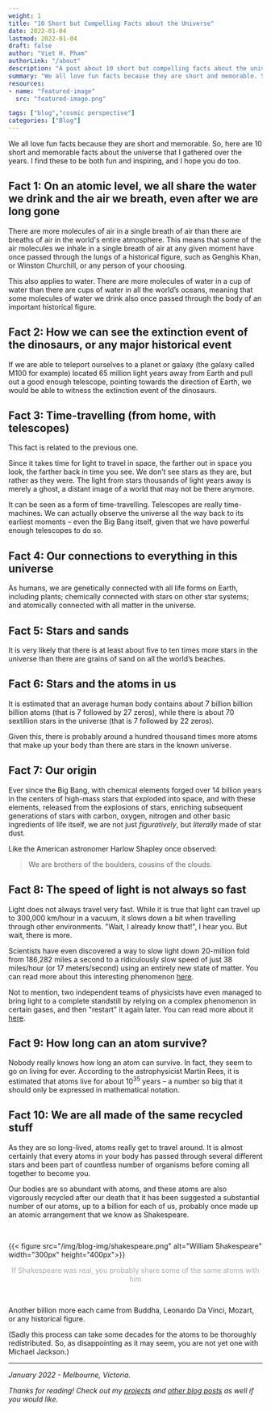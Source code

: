 ```yaml
---
weight: 1
title: "10 Short but Compelling Facts about the Universe"
date: 2022-01-04
lastmod: 2022-01-04
draft: false
author: "Viet H. Pham"
authorLink: "/about"
description: "A post about 10 short but compelling facts about the universe that I found to be fun and inspiring"
summary: "We all love fun facts because they are short and memorable. So here are 10 short and memorable facts about the universe that I gathered over the years. I find these to be both fun and inspiring, and I hope you do too."
resources:
- name: "featured-image"
  src: "featured-image.png"

tags: ["blog","cosmic perspective"]
categories: ["Blog"]
---
```


We all love fun facts because they are short and memorable. So, here are 10 short and memorable facts about the universe that I gathered over the years. I find these to be both fun and inspiring, and I hope you do too.

## Fact 1: On an atomic level, we all share the water we drink and the air we breath, even after we are long gone

There are more molecules of air in a single breath of air than there are breaths of air in the world's entire atmosphere. This means that some of the air molecules we inhale in a single breath of air at any given moment have once passed through the lungs of a historical figure, such as Genghis Khan, or Winston Churchill, or any person of your choosing.

This also applies to water. There are more molecules of water in a cup of water than there are cups of water in all the world’s oceans, meaning that some molecules of water we drink also once passed through the body of an important historical figure.

## Fact 2: How we can see the extinction event of the dinosaurs, or any major historical event

If we are able to teleport ourselves to a planet or galaxy (the galaxy called M100 for example) located 65 million light years away from Earth and pull out a good enough telescope, pointing towards the direction of Earth, we would be able to witness the extinction event of the dinosaurs.

## Fact 3: Time-travelling (from home, with telescopes)

This fact is related to the previous one.

Since it takes time for light to travel in space, the farther out in space you look, the farther back in time you see. We don’t see stars as they are, but rather as they were. The light from stars thousands of light years away is merely a ghost, a distant image of a world that may not be there anymore.

It can be seen as a form of time-travelling. Telescopes are really time-machines. We can actually observe the universe all the way back to its earliest moments – even the Big Bang itself, given that we have powerful enough telescopes to do so.

## Fact 4: Our connections to everything in this universe

As humans, we are genetically connected with all life forms on Earth, including plants; chemically connected with stars on other star systems; and atomically connected with all matter in the universe.

## Fact 5: Stars and sands

It is very likely that there is at least about five to ten times more stars in the universe than there are grains of sand on all the world’s beaches.

## Fact 6: Stars and the atoms in us

It is estimated that an average human body contains about 7 billion billion billion atoms (that is 7 followed by 27 zeros), while there is about 70 sextillion stars in the universe (that is 7 followed by 22 zeros). 

Given this, there is probably around a hundred thousand times more atoms that make up your body than there are stars in the known universe.

## Fact 7: Our origin

Ever since the Big Bang, with chemical elements forged over 14 billion years in the centers of high-mass stars that exploded into space, and with these elements, released from the explosions of stars, enriching subsequent generations of stars with carbon, oxygen, nitrogen and other basic ingredients of life itself, we are not just *figuratively*, but *literally* made of star dust.

Like the American astronomer Harlow Shapley once observed: 

> We are brothers of the boulders, cousins of the clouds.

## Fact 8: The speed of light is not always so fast

Light does not always travel very fast. While it is true that light can travel up to 300,000 km/hour in a vacuum, it slows down a bit when travelling through other environments. "Wait, I already know that!", I hear you. But wait, there is more.

Scientists have even discovered a way to slow light down 20-million fold from 186,282 miles a second to a ridiculously slow speed of just 38 miles/hour (or 17 meters/second) using an entirely new state of matter. You can read more about this interesting phenomenon <a href="https://news.harvard.edu/gazette/story/1999/02/physicists-slow-speed-of-light/" title="Physicists Slow Speed of Light" target="_blank">here</a>.

Not to mention, two independent teams of physicists have even managed to bring light to a complete standstill by relying on a complex phenomenon in certain gases, and then "restart" it again later. You can read more about it <a href="https://www.nytimes.com/2001/01/18/us/scientists-bring-light-to-full-stop-hold-it-then-send-it-on-its-way.html" title="Scientists Bring Light to Full Stop, Hold It, Then Send It on Its Way" target="_blank">here</a>.

## Fact 9: How long can an atom survive?

Nobody really knows how long an atom can survive. In fact, they seem to go on living for ever. According to the astrophysicist Martin Rees, it is estimated that atoms live for about 10<sup>35</sup> years – a number so big that it should only be expressed in mathematical notation.

## Fact 10: We are all made of the same recycled stuff

As they are so long-lived, atoms really get to travel around. It is almost certainly that every atoms in your body has passed through several different stars and been part of countless number of organisms before coming all together to become you.

Our bodies are so abundant with atoms, and these atoms are also vigorously recycled after our death that it has been suggested a substantial number of our atoms, up to a billion for each of us, probably once made up an atomic arrangement that we know as Shakespeare.

<br>

{{< figure src="/img/blog-img/shakespeare.png" alt="William Shakespeare" width="300px" height="400px">}}
<p style="text-align: center; color: #A9A9A9"> If Shakespeare was real, you probably share some of the same atoms with him</p>

</br>

Another billion more each came from Buddha, Leonardo Da Vinci, Mozart, or any historical figure. 

(Sadly this process can take some decades for the atoms to be thoroughly redistributed. So, as disappointing as it may seem, you are not yet one with Michael Jackson.)

---

*January 2022 - Melbourne, Victoria.*

*Thanks for reading! Check out my <a href="/categories/project" title="projects" target="_blank">projects</a> and <a href="/categories/blog" title="other blog posts" target="_blank">other blog posts</a> as well if you would like.*